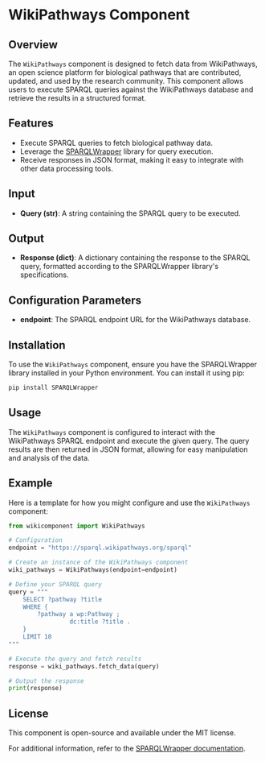# WikiPathways Component

## Overview

The `WikiPathways` component is designed to fetch data from WikiPathways, an open science platform for biological pathways that are contributed, updated, and used by the research community. This component allows users to execute SPARQL queries against the WikiPathways database and retrieve the results in a structured format.

## Features

- Execute SPARQL queries to fetch biological pathway data.
- Leverage the [SPARQLWrapper](https://sparqlwrapper.readthedocs.io/en/latest/) library for query execution.
- Receive responses in JSON format, making it easy to integrate with other data processing tools.

## Input

- **Query (str)**: A string containing the SPARQL query to be executed.

## Output

- **Response (dict)**: A dictionary containing the response to the SPARQL query, formatted according to the SPARQLWrapper library's specifications.

## Configuration Parameters

- **endpoint**: The SPARQL endpoint URL for the WikiPathways database.

## Installation

To use the `WikiPathways` component, ensure you have the SPARQLWrapper library installed in your Python environment. You can install it using pip:

```bash
pip install SPARQLWrapper
```

## Usage

The `WikiPathways` component is configured to interact with the WikiPathways SPARQL endpoint and execute the given query. The query results are then returned in JSON format, allowing for easy manipulation and analysis of the data.

## Example

Here is a template for how you might configure and use the `WikiPathways` component:

```python
from wikicomponent import WikiPathways

# Configuration
endpoint = "https://sparql.wikipathways.org/sparql"

# Create an instance of the WikiPathways component
wiki_pathways = WikiPathways(endpoint=endpoint)

# Define your SPARQL query
query = """
    SELECT ?pathway ?title
    WHERE {
        ?pathway a wp:Pathway ;
                 dc:title ?title .
    }
    LIMIT 10
"""

# Execute the query and fetch results
response = wiki_pathways.fetch_data(query)

# Output the response
print(response)
```

## License

This component is open-source and available under the MIT license.

For additional information, refer to the [SPARQLWrapper documentation](https://sparqlwrapper.readthedocs.io/en/latest/).